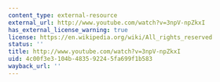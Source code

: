 ```yaml
---
content_type: external-resource
external_url: http://www.youtube.com/watch?v=3npV-npZkxI
has_external_license_warning: true
license: https://en.wikipedia.org/wiki/All_rights_reserved
status: ''
title: http://www.youtube.com/watch?v=3npV-npZkxI
uid: 4c00f3e3-104b-4835-9224-5fa699f1b583
wayback_url: ''
---
```


